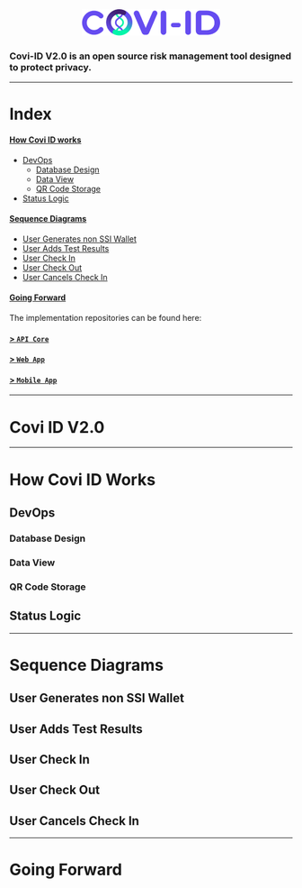 <div align="center">
    <img src="./imgs/logo-dark.png">
</div>
<h3>
    Covi-ID V2.0 is an open source risk management tool designed to protect privacy.
</h3>

---


# Index

#### [How Covi ID works](#how-covi-id-works)
* [DevOps](#devops)
    * [Database Design](#database-design)
    * [Data View](#data-view)
    * [QR Code Storage](#qr-code-storage)
* [Status Logic](#status-logic)
#### [Sequence Diagrams](#sequence-diagrams)
* [User Generates non SSI Wallet](#user-generates-non-ssi-wallet)
* [User Adds Test Results](#user-adds-test-results)
* [User Check In](#user-check-in)
* [User Check Out](#user-check-out)
* [User Cancels Check In](#user-cancels-check-in)
#### [Going Forward](#going-forward)

The implementation repositories can be found here:
#### [> `API Core`](https://github.com/covi-id/cid-api-core) 
#### [> `Web App`](https://github.com/covi-id/cid-web-app)
#### [> `Mobile App`](https://github.com/covi-id/cid-mob-app)

---

# Covi ID V2.0

---

# How Covi ID Works

## DevOps

### Database Design

### Data View

### QR Code Storage

## Status Logic

---

# Sequence Diagrams

## User Generates non SSI Wallet

## User Adds Test Results

## User Check In

## User Check Out

## User Cancels Check In

---

# Going Forward

